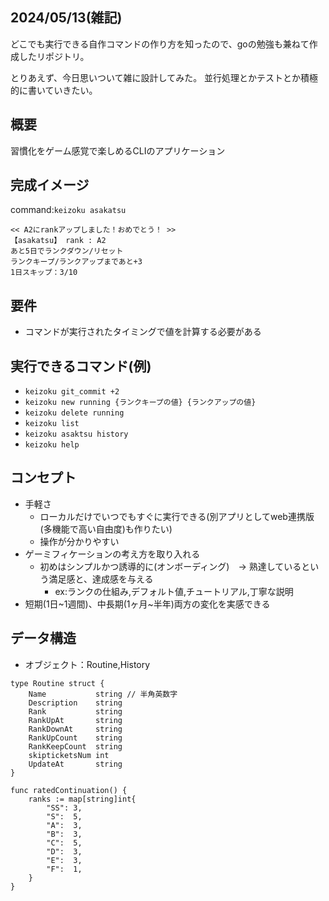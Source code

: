 ## 2024/05/13(雑記)

どこでも実行できる自作コマンドの作り方を知ったので、goの勉強も兼ねて作成したリポジトリ。

とりあえず、今日思いついて雑に設計してみた。
並行処理とかテストとか積極的に書いていきたい。

## 概要

習慣化をゲーム感覚で楽しめるCLIのアプリケーション

## 完成イメージ

command:`keizoku asakatsu`
```
<< A2にrankアップしました！おめでとう！ >>
【asakatsu】 rank : A2
あと5日でランクダウン/リセット
ランクキープ/ランクアップまであと+3
1日スキップ：3/10
```

## 要件

- コマンドが実行されたタイミングで値を計算する必要がある

## 実行できるコマンド(例)
- `keizoku git_commit +2`
- `keizoku new running {ランクキープの値} {ランクアップの値} ` 
- `keizoku delete running`
- `keizoku list`
- `keizoku asaktsu history`
- `keizoku help`

## コンセプト

- 手軽さ
	- ローカルだけでいつでもすぐに実行できる(別アプリとしてweb連携版(多機能で高い自由度)も作りたい)
	- 操作が分かりやすい
- ゲーミフィケーションの考え方を取り入れる
	- 初めはシンプルかつ誘導的に(オンボーディング)　-> 熟達しているという満足感と、達成感を与える
		- ex:ランクの仕組み,デフォルト値,チュートリアル,丁寧な説明
- 短期(1日~1週間)、中長期(1ヶ月~半年)両方の変化を実感できる

## データ構造
- オブジェクト：Routine,History
```
type Routine struct {
	Name           string // 半角英数字
	Description    string
	Rank           string
	RankUpAt       string
	RankDownAt     string
	RankUpCount    string
	RankKeepCount  string
	skipticketsNum int
	UpdateAt       string
}

func ratedContinuation() {
	ranks := map[string]int{
		"SS": 3,
		"S":  5,
		"A":  3,
		"B":  3,
		"C":  5,
		"D":  3,
		"E":  3,
		"F":  1,
	}
}
```